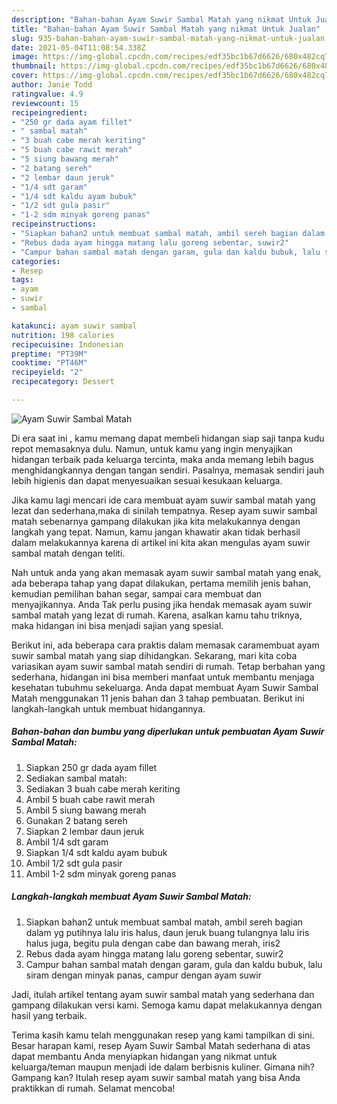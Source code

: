 ```yaml
---
description: "Bahan-bahan Ayam Suwir Sambal Matah yang nikmat Untuk Jualan"
title: "Bahan-bahan Ayam Suwir Sambal Matah yang nikmat Untuk Jualan"
slug: 935-bahan-bahan-ayam-suwir-sambal-matah-yang-nikmat-untuk-jualan
date: 2021-05-04T11:08:54.338Z
image: https://img-global.cpcdn.com/recipes/edf35bc1b67d6626/680x482cq70/ayam-suwir-sambal-matah-foto-resep-utama.jpg
thumbnail: https://img-global.cpcdn.com/recipes/edf35bc1b67d6626/680x482cq70/ayam-suwir-sambal-matah-foto-resep-utama.jpg
cover: https://img-global.cpcdn.com/recipes/edf35bc1b67d6626/680x482cq70/ayam-suwir-sambal-matah-foto-resep-utama.jpg
author: Janie Todd
ratingvalue: 4.9
reviewcount: 15
recipeingredient:
- "250 gr dada ayam fillet"
- " sambal matah"
- "3 buah cabe merah keriting"
- "5 buah cabe rawit merah"
- "5 siung bawang merah"
- "2 batang sereh"
- "2 lembar daun jeruk"
- "1/4 sdt garam"
- "1/4 sdt kaldu ayam bubuk"
- "1/2 sdt gula pasir"
- "1-2 sdm minyak goreng panas"
recipeinstructions:
- "Siapkan bahan2 untuk membuat sambal matah, ambil sereh bagian dalam yg putihnya lalu iris halus, daun jeruk buang tulangnya lalu iris halus juga, begitu pula dengan cabe dan bawang merah, iris2"
- "Rebus dada ayam hingga matang lalu goreng sebentar, suwir2"
- "Campur bahan sambal matah dengan garam, gula dan kaldu bubuk, lalu siram dengan minyak panas, campur dengan ayam suwir"
categories:
- Resep
tags:
- ayam
- suwir
- sambal

katakunci: ayam suwir sambal 
nutrition: 198 calories
recipecuisine: Indonesian
preptime: "PT39M"
cooktime: "PT46M"
recipeyield: "2"
recipecategory: Dessert

---
```



![Ayam Suwir Sambal Matah](https://img-global.cpcdn.com/recipes/edf35bc1b67d6626/680x482cq70/ayam-suwir-sambal-matah-foto-resep-utama.jpg)

Di era  saat ini , kamu memang dapat membeli hidangan siap saji tanpa kudu repot memasaknya dulu. Namun, untuk kamu yang ingin menyajikan hidangan terbaik pada keluarga tercinta, maka anda memang lebih bagus menghidangkannya dengan tangan sendiri. Pasalnya, memasak sendiri jauh lebih higienis dan dapat menyesuaikan sesuai kesukaan keluarga.

Jika kamu lagi mencari ide cara membuat ayam suwir sambal matah yang lezat dan sederhana,maka di sinilah tempatnya. Resep ayam suwir sambal matah  sebenarnya gampang dilakukan jika kita melakukannya dengan langkah yang tepat. Namun, kamu jangan khawatir akan tidak berhasil dalam melakukannya 
karena di artikel ini kita akan mengulas ayam suwir sambal matah dengan teliti.  



Nah untuk anda yang akan memasak ayam suwir sambal matah yang enak, ada beberapa tahap yang dapat dilakukan, pertama memilih jenis bahan, kemudian pemilihan bahan segar, sampai cara membuat dan menyajikannya. Anda Tak perlu pusing jika hendak memasak ayam suwir sambal matah yang lezat di rumah. Karena, asalkan kamu  tahu triknya, maka hidangan ini bisa menjadi sajian yang spesial.

Berikut ini, ada beberapa cara praktis  dalam memasak caramembuat ayam suwir sambal matah yang siap dihidangkan. Sekarang, mari kita coba variasikan ayam suwir sambal matah sendiri di rumah. Tetap berbahan yang sederhana, hidangan ini bisa memberi manfaat untuk membantu menjaga kesehatan tubuhmu sekeluarga. Anda dapat membuat Ayam Suwir Sambal Matah menggunakan 11 jenis bahan dan 3 tahap pembuatan. Berikut ini langkah-langkah untuk membuat hidangannya.

<!--inarticleads1-->

##### Bahan-bahan dan bumbu yang diperlukan untuk pembuatan Ayam Suwir Sambal Matah:

1. Siapkan 250 gr dada ayam fillet
1. Sediakan  sambal matah:
1. Sediakan 3 buah cabe merah keriting
1. Ambil 5 buah cabe rawit merah
1. Ambil 5 siung bawang merah
1. Gunakan 2 batang sereh
1. Siapkan 2 lembar daun jeruk
1. Ambil 1/4 sdt garam
1. Siapkan 1/4 sdt kaldu ayam bubuk
1. Ambil 1/2 sdt gula pasir
1. Ambil 1-2 sdm minyak goreng panas




<!--inarticleads2-->

##### Langkah-langkah membuat Ayam Suwir Sambal Matah:

1. Siapkan bahan2 untuk membuat sambal matah, ambil sereh bagian dalam yg putihnya lalu iris halus, daun jeruk buang tulangnya lalu iris halus juga, begitu pula dengan cabe dan bawang merah, iris2
1. Rebus dada ayam hingga matang lalu goreng sebentar, suwir2
1. Campur bahan sambal matah dengan garam, gula dan kaldu bubuk, lalu siram dengan minyak panas, campur dengan ayam suwir




Jadi, itulah artikel tentang  ayam suwir sambal matah  yang sederhana dan gampang dilakukan versi kami. Semoga kamu dapat melakukannya dengan hasil yang terbaik. 

Terima kasih kamu telah menggunakan resep yang kami tampilkan di sini. Besar harapan kami, resep  Ayam Suwir Sambal Matah sederhana di atas dapat membantu Anda menyiapkan hidangan yang nikmat untuk keluarga/teman maupun menjadi ide dalam berbisnis kuliner. Gimana nih? Gampang kan? Itulah resep ayam suwir sambal matah yang bisa Anda praktikkan di rumah. Selamat mencoba!

